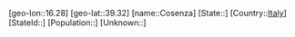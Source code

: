 ﻿---
location: [39.32,16.28]
type: City
tags:
- geo/City


SpocWebEntityId: 29659
isDeleted: false
confidential: public

---
[geo-lon::16.28]
[geo-lat::39.32]
[name::Cosenza]
[State::]
[Country::[Italy](geo/Continent/Europe/Italy.md)]
[StateId::]
[Population::]
[Unknown::]

